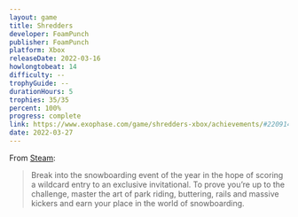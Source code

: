 ```yaml
---
layout: game
title: Shredders
developer: FoamPunch
publisher: FoamPunch
platform: Xbox
releaseDate: 2022-03-16
howlongtobeat: 14
difficulty: --
trophyGuide: --
durationHours: 5
trophies: 35/35
percent: 100%
progress: complete
link: https://www.exophase.com/game/shredders-xbox/achievements/#2209141
date: 2022-03-27
---
```


From [Steam](https://store.steampowered.com/app/1874170/Shredders/):

> Break into the snowboarding event of the year in the hope of scoring a wildcard entry to an exclusive invitational. To prove you’re up to the challenge, master the art of park riding, buttering, rails and massive kickers and earn your place in the world of snowboarding.

